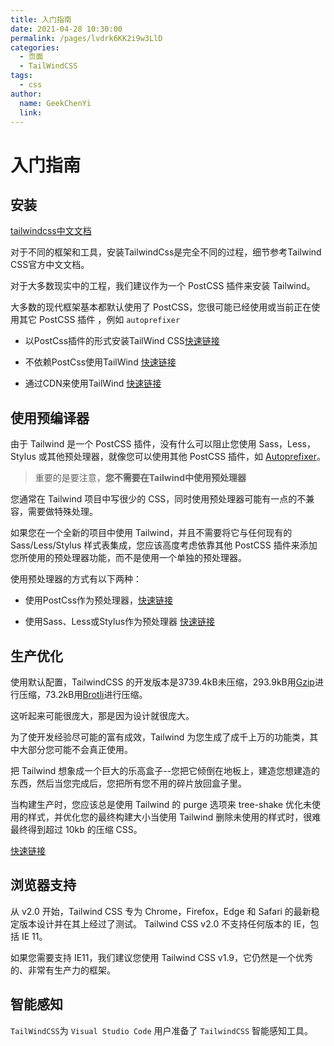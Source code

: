 ```yaml
---
title: 入门指南
date: 2021-04-28 10:30:00
permalink: /pages/lvdrk6KK2i9w3LlD
categories: 
  - 页面
  - TailWindCSS
tags: 
  - css
author: 
  name: GeekChenYi
  link: 
---
```

# 入门指南

## 安装

[tailwindcss中文文档](https://docs.tailwindchina.com/docs)

对于不同的框架和工具，安装TailwindCss是完全不同的过程，细节参考Tailwind CSS官方中文文档。

对于大多数现实中的工程，我们建议作为一个 PostCSS 插件来安装 Tailwind。

大多数的现代框架基本都默认使用了 PostCSS，您很可能已经使用或当前正在使用其它 PostCSS 插件 ，例如 `autoprefixer`

* 以PostCss插件的形式安装TailWind CSS[快速链接](https://docs.tailwindchina.com/docs/installation#post-css-tailwind-css)

* 不依赖PostCss使用TailWind [快速链接](https://docs.tailwindchina.com/docs/installation#post-css-tailwind-1)

* 通过CDN来使用TailWind [快速链接](https://docs.tailwindchina.com/docs/installation#cdn-tailwind)

## 使用预编译器

由于 Tailwind 是一个 PostCSS 插件，没有什么可以阻止您使用 Sass，Less，Stylus 或其他预处理器，就像您可以使用其他 PostCSS 插件，如 [Autoprefixer](https://github.com/postcss/autoprefixer)。 

>  重要的是要注意，**您不需要在Tailwind中使用预处理器**

您通常在 Tailwind 项目中写很少的 CSS，同时使用预处理器可能有一点的不兼容，需要做特殊处理。

如果您在一个全新的项目中使用 Tailwind，并且不需要将它与任何现有的 Sass/Less/Stylus 样式表集成，您应该高度考虑依靠其他 PostCSS 插件来添加您所使用的预处理器功能，而不是使用一个单独的预处理器。

使用预处理器的方式有以下两种：

* 使用PostCss作为预处理器，[快速链接](https://docs.tailwindchina.com/docs/using-with-preprocessors#post-css)

* 使用Sass、Less或Stylus作为预处理器 [快速链接](https://docs.tailwindchina.com/docs/using-with-preprocessors#sass-less-stylus)

## 生产优化


使用默认配置，TailwindCSS 的开发版本是3739.4kB未压缩，293.9kB用[Gzip](https://www.gnu.org/software/gzip/)进行压缩，73.2kB用[Brotli](https://github.com/google/brotli)进行压缩。

这听起来可能很庞大，那是因为设计就很庞大。

为了使开发经验尽可能的富有成效，Tailwind 为您生成了成千上万的功能类，其中大部分您可能不会真正使用。

把 Tailwind 想象成一个巨大的乐高盒子--您把它倾倒在地板上，建造您想建造的东西，然后当您完成后，您把所有您不用的碎片放回盒子里。

当构建生产时，您应该总是使用 Tailwind 的 purge 选项来 tree-shake 优化未使用的样式，并优化您的最终构建大小当使用 Tailwind 删除未使用的样式时，很难最终得到超过 10kb 的压缩 CSS。

[快速链接](https://docs.tailwindchina.com/docs/optimizing-for-production#)

## 浏览器支持

从 v2.0 开始，Tailwind CSS 专为 Chrome，Firefox，Edge 和 Safari 的最新稳定版本设计并在其上经过了测试。 Tailwind CSS v2.0 不支持任何版本的 IE，包括 IE 11。 

如果您需要支持 IE11，我们建议您使用 Tailwind CSS v1.9，它仍然是一个优秀的、非常有生产力的框架。

## 智能感知

`TailWindCSS`为 `Visual Studio Code` 用户准备了 `TailwindCSS` 智能感知工具。